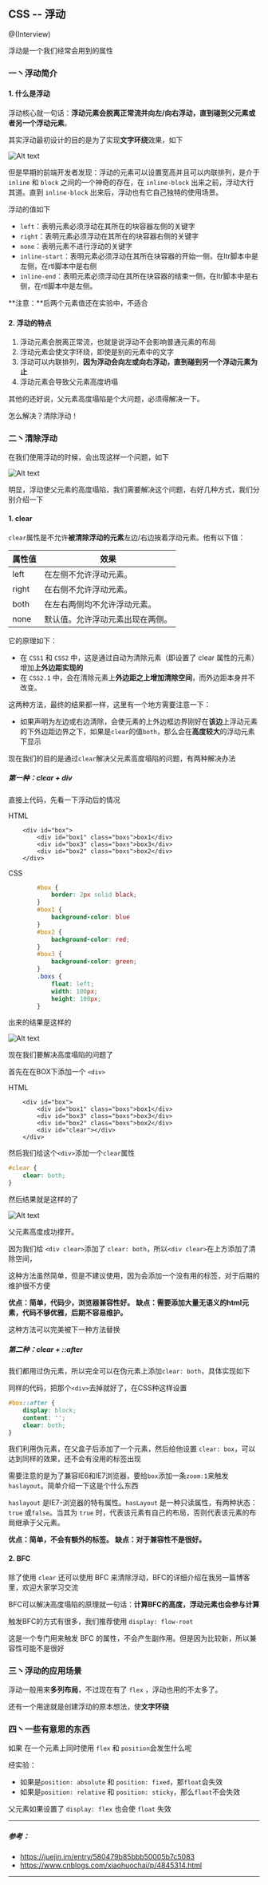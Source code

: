 ## CSS -- 浮动

@(Interview)

浮动是一个我们经常会用到的属性

### 一丶浮动简介

#### 1. 什么是浮动
浮动核心就一句话：**浮动元素会脱离正常流并向左/向右浮动，直到碰到父元素或者另一个浮动元素**。

其实浮动最初设计的目的是为了实现**文字环绕**效果，如下

![Alt text](./float1.png)

但是早期的前端开发者发现：浮动的元素可以设置宽高并且可以内联排列，是介于 `inline` 和 `block` 之间的一个神奇的存在，在 `inline-block` 出来之前，浮动大行其道。直到 `inline-block` 出来后，浮动也有它自己独特的使用场景。

浮动的值如下

- `left`：表明元素必须浮动在其所在的块容器左侧的关键字
- `right`：表明元素必须浮动在其所在的块容器右侧的关键字
- `none`：表明元素不进行浮动的关键字
- `inline-start`：表明元素必须浮动在其所在块容器的开始一侧，在ltr脚本中是左侧，在rtl脚本中是右侧
- `inline-end`：表明元素必须浮动在其所在块容器的结束一侧，在ltr脚本中是右侧，在rtl脚本中是左侧。

**注意：**后两个元素值还在实验中，不适合


#### 2. 浮动的特点

1. 浮动元素会脱离正常流，也就是说浮动不会影响普通元素的布局
2. 浮动元素会使文字环绕，即使是别的元素中的文字
2. 浮动可以内联排列，**因为浮动会向左或向右浮动，直到碰到另一个浮动元素为止**
3. 浮动元素会导致父元素高度坍塌

其他的还好说，父元素高度塌陷是个大问题，必须得解决一下。

怎么解决？清除浮动！

### 二丶清除浮动

在我们使用浮动的时候，会出现这样一个问题，如下

![Alt text](./float2.png)

明显，浮动使父元素的高度塌陷，我们需要解决这个问题，右好几种方式，我们分别介绍一下

#### 1. clear

`clear`属性是不允许**被清除浮动的元素**左边/右边挨着浮动元素。他有以下值：

| 属性值 | 效果 |
| ------- | ------------------------------------- |
| left    | 在左侧不允许浮动元素。                |
| right   | 在右侧不允许浮动元素。                |
| both    | 在左右两侧均不允许浮动元素。          |
| none    | 默认值。允许浮动元素出现在两侧。      |

它的原理如下：

- 在 `CSS1` 和 `CSS2` 中，这是通过自动为清除元素（即设置了 clear 属性的元素）增加**上外边距实现的**
- 在 `CSS2.1` 中，会在清除元素上**外边距之上增加清除空间**，而外边距本身并不改变。

这两种方法，最终的结果都一样，这里有一个地方需要注意一下：

- 如果声明为左边或右边清除，会使元素的上外边框边界刚好在**该边**上浮动元素的下外边距边界之下，如果是`clear`的值`both`，那么会在**高度较大**的浮动元素下显示

现在我们的目的是通过`clear`解决父元素高度塌陷的问题，有两种解决办法

##### 第一种：clear + div

直接上代码，先看一下浮动后的情况

HTML
```htmlbars
	<div id="box">
		<div id="box1" class="boxs">box1</div>
		<div id="box3" class="boxs">box3</div>
		<div id="box2" class="boxs">box2</div>
	</div>
```

CSS
```css
		#box {
			border: 2px solid black;
		}
		#box1 {
			background-color: blue
		}
		#box2 {
			background-color: red;
		}
		#box3 {
			background-color: green;
		}
		.boxs {
			float: left;
			width: 100px;
			height: 100px;
		}
```
出来的结果是这样的

![Alt text](./float3.png)

现在我们要解决高度塌陷的问题了

首先在在BOX下添加一个 `<div>`

HTML
```
	<div id="box">
		<div id="box1" class="boxs">box1</div>
		<div id="box3" class="boxs">box3</div>
		<div id="box2" class="boxs">box2</div>
		<div id="clear"></div>
	</div>
```

然后我们给这个`<div>`添加一个`clear`属性

```css
#clear {
	clear: both;
}
```
然后结果就是这样的了

![Alt text](./float4.png)

父元素高度成功撑开。

因为我们给 `<div clear>`添加了 `clear: both`，所以`<div clear>`在上方添加了清除空间，

这种方法虽然简单，但是不建议使用，因为会添加一个没有用的标签，对于后期的维护很不方便

**优点：简单，代码少，浏览器兼容性好。**
**缺点：需要添加大量无语义的html元素，代码不够优雅，后期不容易维护。**

这种方法可以完美被下一种方法替换

##### 第二种：clear + ::after

我们都用过伪元素，所以完全可以在伪元素上添加`clear: both`，具体实现如下

同样的代码，把那个`<div>`去掉就好了，在CSS种这样设置

```css
#box::after {
	display: block;
	content: '';
	clear: both;
}
```
我们利用伪元素，在父盒子后添加了一个元素，然后给他设置 `clear: box`，可以达到同样的效果，还不会有没用的标签出现

需要注意的是为了兼容IE6和IE7浏览器，要给`box`添加一条`zoom:1`来触发`haslayout`。简单介绍一下这是个什么东西

`haslayout` 是IE7-浏览器的特有属性。`hasLayout` 是一种只读属性，有两种状态：`true` 或`false`。当其为 `true` 时，代表该元素有自己的布局，否则代表该元素的布局继承于父元素。


**优点：简单，不会有额外的标签。**
**缺点：对于兼容性不是很好。**


#### 2. BFC

除了使用 `clear` 还可以使用 BFC 来清除浮动，BFC的详细介绍在我另一篇博客里，欢迎大家学习交流

BFC可以解决高度塌陷的原理就一句话：**计算BFC的高度，浮动元素也会参与计算**

触发BFC的方式有很多，我们推荐使用 `display: flow-root`

这是一个专门用来触发 BFC 的属性，不会产生副作用。但是因为比较新，所以兼容性可能不是很好

### 三丶浮动的应用场景

浮动一般用来**多列布局**，不过现在有了 `flex` ，浮动也用的不太多了。

还有一个用途就是创建浮动的原本想法，使**文字环绕**


### 四丶一些有意思的东西

如果 在一个元素上同时使用 `flex` 和 `position`会发生什么呢

经实验：
- 如果是`position: absolute` 和 `position: fixed`，那`float`会失效
- 如果是`position: relative` 和 `position: sticky`，那么`flaot`不会失效

父元素如果设置了 `display: flex` 也会使 `float` 失效


---

##### 参考：
- <a href="https://juejin.im/entry/580479b85bbb50005b7c5083">https://juejin.im/entry/580479b85bbb50005b7c5083</a>
- <a href="https://www.cnblogs.com/xiaohuochai/p/4845314.html">https://www.cnblogs.com/xiaohuochai/p/4845314.html</a>

---